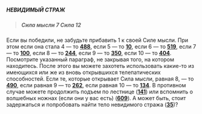 ##### НЕВИДИМЫЙ СТРАЖ

> ##### Сила мысли 7 Сила 12

Если вы победили, не забудьте прибавить 1 к своей Силе мысли. При этом если она стала 4 — то [**488**](#n_488), если 5 — то [**10**](#n_10), если 6 — то [**519**](#n_519), если 7 — то [**100**](#n_100), если 8 — то [**244**](#n_244), если 9 — то [**350**](#n_350), если 10 — то [**404**](#n_404). Посмотрите указанный параграф, не закрывая того, на котором находитесь. После этого вы можете захотеть использовать какие-то из имеющихся или же из вновь открывшихся телепатических способностей. Если те, которые открывает Сила мысли, равная 8, — то [**490**](#n_490), если равная 9 — то [**262**](#n_262), если равная 10 — то [**134**](#n_134). В противном случае можете продолжить подъем по лестнице ([**141**](#n_141)) или вспомнить о волшебных ножнах (если они у вас есть) ([**609**](#n_609)). А может быть, стоит задержаться и попробовать найти тело невидимого стража ([**35**](#n_35))?

